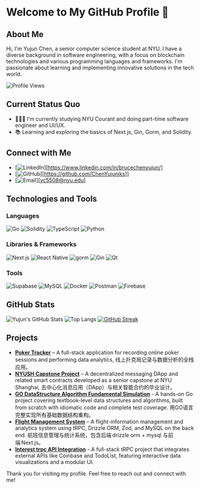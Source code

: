 # Welcome to My GitHub Profile 👋

## About Me
Hi, I'm Yujun Chen, a senior computer science student at NYU. I have a diverse background in software engineering, with a focus on blockchain technologies and various programming languages and frameworks. I'm passionate about learning and implementing innovative solutions in the tech world.

![Profile Views](https://komarev.com/ghpvc/?username=ChenYujunjks&color=green)

## Current Status Quo

- 👨🏻‍💻 I’m currently studying NYU Courant and doing part-time software engineer and UI/UX.
- 📚 Learning and exploring the basics of Next.js, Gin, Gorm, and Solidity.

## Connect with Me
- [![LinkedIn](https://img.shields.io/badge/LinkedIn-0077B5?style=for-the-badge&logo=linkedin&logoColor=white)][https://www.linkedin.com/in/brucechenyujun/]
- [![GitHub](https://img.shields.io/badge/GitHub-100000?style=for-the-badge&logo=github&logoColor=white)][https://github.com/ChenYujunjks]]
- [![Email](https://img.shields.io/badge/Email-D14836?style=for-the-badge&logo=gmail&logoColor=white)][yc5508@nyu.edu]

## Technologies and Tools

### Languages
![Go](https://img.shields.io/badge/Go-00ADD8?style=for-the-badge&logo=go&logoColor=white)
![Solidity](https://img.shields.io/badge/Solidity-363636?style=for-the-badge&logo=solidity&logoColor=white)
![TypeScript](https://img.shields.io/badge/TypeScript-007ACC?style=for-the-badge&logo=typescript&logoColor=white)
![Python](https://img.shields.io/badge/Python-3776AB?style=for-the-badge&logo=python&logoColor=white)



### Libraries & Frameworks
![Next.js](https://img.shields.io/badge/Next.js-000000?style=for-the-badge&logo=nextdotjs&logoColor=white)
![React Native](https://img.shields.io/badge/React%20Native-20232A?style=for-the-badge&logo=react&logoColor=61DAFB)
![gorm](https://img.shields.io/badge/gorm-00ADD8?style=for-the-badge&logo=go&logoColor=white)
![Gin](https://img.shields.io/badge/Gin-00ADD8?style=for-the-badge&logo=go&logoColor=white)
![Qt](https://img.shields.io/badge/Qt-41CD52?style=for-the-badge&logo=qt&logoColor=white)

### Tools
![Supabase](https://img.shields.io/badge/Supabase-3ECF8E?style=for-the-badge&logo=supabase&logoColor=white)
![MySQL](https://img.shields.io/badge/MySQL-4479A1?style=for-the-badge&logo=mysql&logoColor=white)
![Docker](https://img.shields.io/badge/Docker-2496ED?style=for-the-badge&logo=docker&logoColor=white)
![Postman](https://img.shields.io/badge/Postman-FF6C37?style=for-the-badge&logo=postman&logoColor=white)
![Firebase](https://img.shields.io/badge/Firebase-FFCA28?style=for-the-badge&logo=firebase&logoColor=white)

## GitHub Stats
![Yujun's GitHub Stats](https://github-readme-stats.vercel.app/api?username=ChenYujunjks&show_icons=true&theme=tokyonight)
![Top Langs](https://github-readme-stats.vercel.app/api/top-langs/?username=ChenYujunjks&layout=compact&langs_count=8&theme=tokyonight)
[![GitHub Streak](https://github-readme-streak-stats.herokuapp.com?user=ChenYujunjks&theme=tokyonight)](https://git.io/streak-stats)

## Projects
- **[Poker Tracker](https://github.com/ChenYujunjks/poker_tracker)** – A full-stack application for recording online poker sessions and performing data analytics, 线上扑克局记录与数据分析的全栈应用。
- **[NYUSH Capstone Project](https://github.com/ChenYujunjks/NYUSH_Capstone_Project)** – A decentralized messaging DApp and related smart contracts developed as a senior capstone at NYU Shanghai, 去中心化消息应用（DApp）与相关智能合约的毕业设计。
- **[GO DataStructure Algorithm Fundamental Simulation](https://github.com/ChenYujunjks/go-dsa)** - A hands-on Go project covering textbook-level data structures and algorithms, built from scratch with idiomatic code and complete test coverage. 用GO语言完整实现所有基础数据结构重构。
- **[Flight Management System](https://github.com/ChenYujunjks/flight_management_sys)** – A flight-information management and analytics system using tRPC, Drizzle ORM, Zod, and MySQL on the back end. 航班信息管理与统计系统，包含后端 drizzle orm + mysql 与前端 Next.js。
- **[Interest trpc API Integration](https://github.com/ChenYujunjks/todolist_deploy)** - A full-stack tRPC project that integrates external APIs like Coinbase and TodoList, featuring interactive data visualizations and a modular UI.



Thank you for visiting my profile. Feel free to reach out and connect with me!
